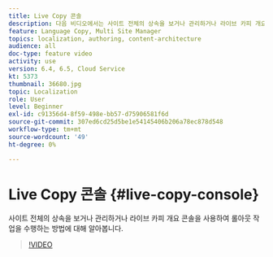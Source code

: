 ```yaml
---
title: Live Copy 콘솔
description: 다음 비디오에서는 사이트 전체의 상속을 보거나 관리하거나 라이브 카피 개요 콘솔을 사용하여 롤아웃 작업을 수행하는 방법을 설명합니다.
feature: Language Copy, Multi Site Manager
topics: localization, authoring, content-architecture
audience: all
doc-type: feature video
activity: use
version: 6.4, 6.5, Cloud Service
kt: 5373
thumbnail: 36680.jpg
topic: Localization
role: User
level: Beginner
exl-id: c91356d4-8f59-498e-bb57-d75906581f6d
source-git-commit: 307ed6cd25d5be1e54145406b206a78ec878d548
workflow-type: tm+mt
source-wordcount: '49'
ht-degree: 0%

---
```


# Live Copy 콘솔 {#live-copy-console}

사이트 전체의 상속을 보거나 관리하거나 라이브 카피 개요 콘솔을 사용하여 롤아웃 작업을 수행하는 방법에 대해 알아봅니다.

>[!VIDEO](https://video.tv.adobe.com/v/36680?quality=12&learn=on)

